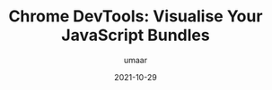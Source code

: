 ---
author: umaar
date: 2021-10-29
tags:
  - user-agents
  - tooling
  - bundling
target_url: https://umaar.com/dev-tips/247-lighthouse-treemap/
title: "Chrome DevTools: Visualise Your JavaScript Bundles"
---